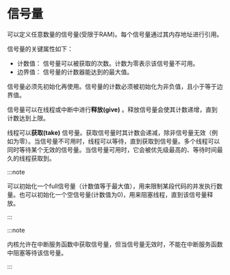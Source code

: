 # 信号量

可以定义任意数量的信号量(受限于RAM)。每个信号量通过其内存地址进行引用。


信号量的关键属性如下：

- 计数值： 信号量可以被获取的次数。计数为零表示该信号量不可用。
- 边界值： 信号量的计数器能达到的最大值。


信号量必须先初始化再使用。信号量的计数必须被初始化为非负值，且小于等于边界值。


信号量可以在线程或中断中进行**释放(give)** 。释放信号量会使其计数递增，直到计数达到上限。


线程可以**获取(take)** 信号量。获取信号量时其计数会递减，除非信号量无效（例如为零）。当信号量不可用时，线程可以等待，直到获取到信号量。多个线程可以同时等待某个无效的信号量。当信号量可用时，它会被优先级最高的、等待时间最久的线程获取到。


:::note

可以初始化一个full信号量（计数值等于最大值），用来限制某段代码的并发执行数量。也可以初始化一个空信号量(计数值为0)，用来阻塞线程，直到该信号量释放。

:::


:::note

内核允许在中断服务函数中获取信号量，但当信号量无效时，不能在中断服务函数中阻塞等待该信号量。

:::